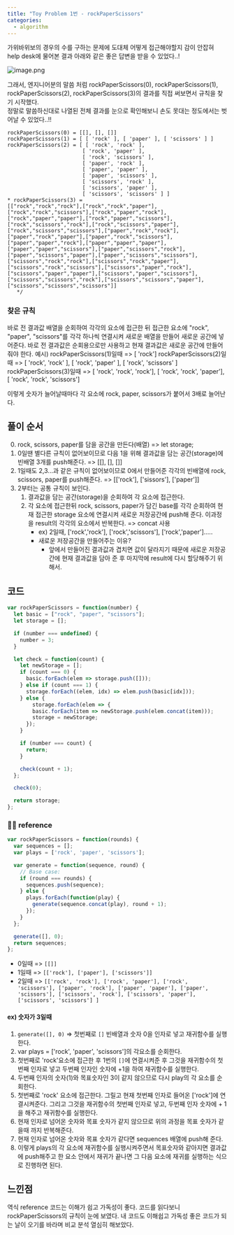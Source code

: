 ```yaml
---
title: "Toy Problem 1번 - rockPaperScissors"
categories:
  - algorithm
---
```


가위바위보의 경우의 수를 구하는 문제에 도대체 어떻게 접근해야할지 감이 안잡혀
help desk에 물어본 결과 아래와 같은 좋은 답변을 받을 수 있었다..!

![image.png](https://images.velog.io/post-images/yhe228/deab6720-2140-11ea-9c2e-09a6267319ca/image.png)

그래서, 엔지니어분의 말씀 처럼 rockPaperScissors(0), rockPaperScissors(1), rockPaperScissors(2), rockPaperScissors(3)의 결과를 직접 써보면서 규칙을 찾기 시작했다.  
정말로 말씀하신대로 나열된 전체 결과를 눈으로 확인해보니 손도 못대는 정도에서는 벗어날 수 있었다..!! 
```
rockPaperScissors(0) = [[], [], []]
rockPaperScissors(1) = [ [ 'rock' ], [ 'paper' ], [ 'scissors' ] ]
rockPaperScissors(2) = [ [ 'rock', 'rock' ],
                        [ 'rock', 'paper' ],
                        [ 'rock', 'scissors' ],
                        [ 'paper', 'rock' ],
                        [ 'paper', 'paper' ],
                        [ 'paper', 'scissors' ],
                        [ 'scissors', 'rock' ],
                        [ 'scissors', 'paper' ],
                        [ 'scissors', 'scissors' ] ]
* rockPaperScissors(3) = 
[["rock","rock","rock"],["rock","rock","paper"],
["rock","rock","scissors"],["rock","paper","rock"],
["rock","paper","paper"],["rock","paper","scissors"],
["rock","scissors","rock"],["rock","scissors","paper"],
["rock","scissors","scissors"],["paper","rock","rock"],
["paper","rock","paper"],["paper","rock","scissors"],
["paper","paper","rock"],["paper","paper","paper"],
["paper","paper","scissors"],["paper","scissors","rock"],
["paper","scissors","paper"],["paper","scissors","scissors"],
["scissors","rock","rock"],["scissors","rock","paper"],
["scissors","rock","scissors"],["scissors","paper","rock"],
["scissors","paper","paper"],["scissors","paper","scissors"],
["scissors","scissors","rock"],["scissors","scissors","paper"],
["scissors","scissors","scissors"]]
   */
```

### 찾은 규칙
바로 전 결과값 배열을 순회하여 각각의 요소에 접근한 뒤 접근한 요소에 "rock", "paper", "scissors"를 각각 하나씩 연결시켜 새로운 배열을 만들어 새로운 공간에 넣어준다.
바로 전 결과값은 순회용으로만 사용하고 현재 결과값은 새로운 공간에 만들어줘야 한다.
예시) 
rockPaperScissors(1)일때 => [ 'rock']
rockPaperScissors(2)일때 => [ 'rock', 'rock' ], [ 'rock', 'paper' ], [ 'rock', 'scissors' ]
rockPaperScissors(3)일때 => [ 'rock', 'rock', 'rock'], [ 'rock', 'rock', 'paper'], [ 'rock', 'rock', 'scissors']

이렇게 숫자가 늘어날때마다 각 요소에 rock, paper, scissors가 붙어서 3배로 늘어난다.

## 풀이 순서
0. rock, scissors, paper를 담을 공간을 만든다(배열) => let storage;
1. 0일땐 별다른 규칙이 없어보이므로 다음 1을 위해 결과값을 담는 공간(storage)에 빈배열 3개를 push해준다. => [[], [], []]
2. 1일때도 2,3...과 같은 규칙이 없어보이므로 0에서 만들어준 각각의 빈배열에 rock, scissors, paper를 push해준다. => [['rock'], ['sissors'], ['paper']]
3. 2부터는 공통 규칙이 보인다.
	1. 결과값을 담는 공간(storage)을 순회하여 각 요소에 접근한다.
    2. 각 요소에 접근한뒤 rock, scissors, paper가 담긴 base를 각각 순회하여 현재 접근한 storage 요소에 연결시켜 새로운 저장공간에 push해 준다. 이과정을 result의 각각의 요소에서 반복한다. => concat 사용
    	- ex) 2일때, ['rock','rock'], ['rock','scissors'], ['rock','paper'].....
        - 새로운 저장공간을 만들어주는 이유?
        	- 앞에서 만들어진 결과값과 겹치면 값이 달라지기 때문에 새로운 저장공간에 현재 결과값을 담아 준 후 마지막에 result에 다시 할당해주기 위해서.

## 코드
```js
var rockPaperScissors = function(number) {
  let basic = ["rock", "paper", "scissors"];
  let storage = [];

  if (number === undefined) {
    number = 3;
  }

  let check = function(count) {
    let newStorage = [];
    if (count === 0) {
      basic.forEach(elem => storage.push([]));
    } else if (count === 1) {
      storage.forEach((elem, idx) => elem.push(basic[idx]));
    } else {
        storage.forEach(elem => {
        basic.forEach(item => newStorage.push(elem.concat(item)));
        storage = newStorage;
      });
    }

    if (number === count) {
      return;
    }

    check(count + 1);
  };

  check(0);

  return storage;
};
```



### 👨‍🏫 reference
```js
var rockPaperScissors = function(rounds) {
  var sequences = [];
  var plays = ['rock', 'paper', 'scissors'];

  var generate = function(sequence, round) {
    // Base case:
    if (round === rounds) {
      sequences.push(sequence);
    } else {
      plays.forEach(function(play) {
        generate(sequence.concat(play), round + 1);
      });
    }
  };

  generate([], 0);
  return sequences;
};
```
- 0일때 => ` [[]] `  
- 1일때 => `[['rock'], ['paper'], ['scissors']]` 
- 2일때 => `[['rock', 'rock'], ['rock', 'paper'], ['rock', 'scissors'], ['paper', 'rock'], ['paper', 'paper'], ['paper', 'scissors'], ['scissors', 'rock'], ['scissors', 'paper'], ['scissors', 'scissors'] ]`

#### ex) 숫자가 3일때
1. `generate([], 0)` => 첫번째로 `[]` 빈배열과 숫자 0을 인자로 넣고 재귀함수를 실행한다.
2.  var plays = ['rock', 'paper', 'scissors']의 각요소를 순회한다.
3. 첫번째로 'rock'요소에 접근한 후 1번의 `[]`에 연결시켜준 후 그것을 재귀함수의 첫번째 인자로 넣고 두번째 인자인 숫자에 +1을 하여 재귀함수를 실행한다.
4. 두번째 인자의 숫자(1)와 목표숫자인 3이 같지 않으므로 다시 play의 각 요소를 순회한다.
5. 첫번째로 'rock' 요소에 접근한다. 그릴고 현재 첫번째 인자로 들어온 ['rock']에 연결시켜준다. 그리고 그것을 재귀함수의 첫번째 인자로 넣고, 두번째 인자 숫자에 + 1을 해주고 재귀함수를 실행한다.
6. 현재 인자로 넘어온 숫자와 목표 숫자가 같지 않으므로 위의 과정을 목표 숫자가 같을때 까지 반복해준다.
7. 현재 인자로 넘어온 숫자와 목표 숫자가 같다면 sequences 배열에 push해 준다.
8. 이렇게 plays의 각 요소에 재귀함수를 실행시켜주면서 목표숫자와 같아지면 결과값에 push해주고 한 요소 안에서 재귀가 끝나면 그 다음 요소에 재귀를 실행하는 식으로 진행하면 된다.

## 느낀점
역식 reference 코드는 이해가 쉽고 가독성이 좋다. 코드를 읽다보니 rockPaperScissors의 규칙이 눈에 보였다.
내 코드도 이해쉽고 가독성 좋은 코드가 되는 날이 오기를 바라며 비교 분석 열심히 해보았다.
